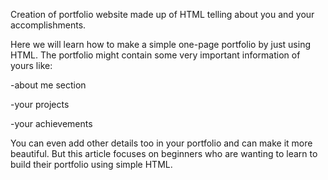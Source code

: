 Creation of portfolio website made up of HTML
telling about you and your
accomplishments.

Here we will learn how to make a simple one-page portfolio by just using HTML. The portfolio might contain some very important information of yours like:

-about me section

-your projects

-your achievements

You can even add other details too in your portfolio and can make it more beautiful. But this article focuses on beginners who are wanting to learn to build their portfolio using simple HTML.

